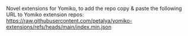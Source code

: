 Novel extensions for Yomiko, to add the repo copy & paste the following URL to Yomiko extension repos: https://raw.githubusercontent.com/petalya/yomiko-extensions/refs/heads/main/index.min.json
